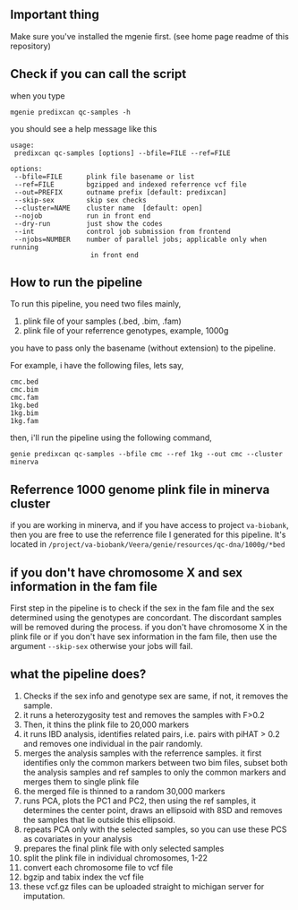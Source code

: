  ## Important thing
 Make sure you've installed the mgenie first. (see home page readme of this repository)
 
 ## Check if you can call the script
when you type 

`mgenie predixcan qc-samples -h`

you should see a help message like this

```
usage:
 predixcan qc-samples [options] --bfile=FILE --ref=FILE

options:
 --bfile=FILE      plink file basename or list
 --ref=FILE        bgzipped and indexed referrence vcf file
 --out=PREFIX      outname prefix [default: predixcan]
 --skip-sex        skip sex checks
 --cluster=NAME    cluster name  [default: open]
 --nojob           run in front end
 --dry-run         just show the codes
 --int             control job submission from frontend
 --njobs=NUMBER    number of parallel jobs; applicable only when running
                    in front end
 ```
 
 ## How to run the pipeline
To run this pipeline, you need two files mainly, 

1. plink file of your samples (.bed, .bim, .fam) 
2. plink file of your referrence genotypes, example, 1000g

you have to pass only the basename (without extension) to the pipeline. 

For example, i have the following files, lets say,

```
cmc.bed
cmc.bim
cmc.fam
1kg.bed
1kg.bim
1kg.fam
```
then, i'll run the pipeline using the following command,

`genie predixcan qc-samples --bfile cmc --ref 1kg --out cmc --cluster minerva`

## Referrence 1000 genome plink file in minerva cluster
if you are working in minerva, and if you have access to project `va-biobank`, then you are free to use the referrence file I generated for this pipeline. It's located in `/project/va-biobank/Veera/genie/resources/qc-dna/1000g/*bed`

## if you don't have chromosome X and sex information in the fam file 
First step in the pipeline is to check if the sex in the fam file and the sex determined using the genotypes are concordant. The discordant samples will be removed during the process. 
if you don't have chromosome X in the plink file or if you don't have sex information in the fam file, then use the argument `--skip-sex`
otherwise your jobs will fail. 

## what the pipeline does?

1. Checks if the sex info and genotype sex are same, if not, it removes the sample. 
2. it runs a heterozygosity test and removes the samples with F>0.2 
3. Then, it thins the plink file to 20,000 markers
4. it runs IBD analysis, identifies related pairs, i.e. pairs with piHAT > 0.2 and removes one individual in the pair randomly. 
5. merges the analysis samples with the referrence samples. it first identifies only the common markers between two bim files, subset both the analysis samples and ref samples to only the common markers and merges them to single plink file
6. the merged file is thinned to a random 30,000 markers
7. runs PCA, plots the PC1 and PC2, then using the ref samples, it determines the center point, draws an ellipsoid with 8SD and removes the samples that lie outside this ellipsoid. 
8. repeats PCA only with the selected samples, so you can use these PCS as covariates in your analysis
9. prepares the final plink file with only selected samples
10. split the plink file in individual chromosomes, 1-22
11. convert each chromosome file to vcf file
12. bgzip and tabix index the vcf file
13. these vcf.gz files can be uploaded straight to michigan server for imputation. 
